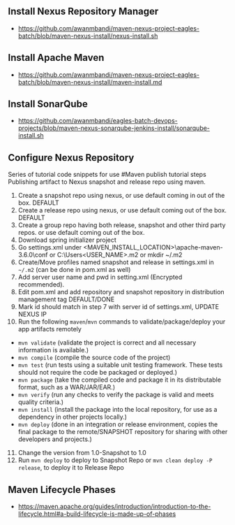 ## Install Nexus Repository Manager

- https://github.com/awanmbandi/maven-nexus-project-eagles-batch/blob/maven-nexus-install/nexus-install.sh

## Install Apache Maven

- https://github.com/awanmbandi/maven-nexus-project-eagles-batch/blob/maven-nexus-install/maven-install.md

## Install SonarQube

- https://github.com/awanmbandi/eagles-batch-devops-projects/blob/maven-nexus-sonarqube-jenkins-install/sonarqube-install.sh

## Configure Nexus Repository

Series of tutorial code snippets for use
#Maven publish tutorial steps
Publishing artifact to Nexus snapshot and release repo using maven.

1. Create a snapshot repo using nexus, or use default coming in out of the box. DEFAULT
2. Create a release repo using nexus, or use default coming out of the box. DEFAULT
3. Create a group repo having both release, snapshot and other third party repos. or use default coming out of the box.
4. Download spring initializer project
5. Go settings.xml under <MAVEN_INSTALL_LOCATION>\apache-maven-3.6.0\conf or C:\Users\<USER_NAME>\.m2 or mkdir ~/.m2
6. Create/Move profiles named snapshot and release in settings.xml in `~/.m2` (can be done in pom.xml as well)
7. Add server user name and pwd in setting.xml (Encrypted recommended).
8. Edit pom.xml and add repository and snapshot repository in distribution management tag DEFAULT/DONE
9. Mark id should match in step 7 with server id of settings.xml, UPDATE NEXUS IP
10. Run the following `maven`/`mvn` commands to validate/package/deploy your app artifacts remotely

- `mvn validate` (validate the project is correct and all necessary information is available.)
- `mvn compile` (compile the source code of the project)
- `mvn test` (run tests using a suitable unit testing framework. These tests should not require the code be packaged or deployed.)
- `mvn package` (take the compiled code and package it in its distributable format, such as a WAR/JAR/EAR.)
- `mvn verify` (run any checks to verify the package is valid and meets quality criteria.)
- `mvn install` (install the package into the local repository, for use as a dependency in other projects locally.)
- `mvn deploy` (done in an integration or release environment, copies the final package to the remote/SNAPSHOT repository
  for sharing with other developers and projects.)

11. Change the version from 1.0-Snapshot to 1.0
12. Run `mvn deploy` to deploy to Snapshot Repo or `mvn clean deploy -P release`, to deploy it to Release Repo

## Maven Lifecycle Phases

- https://maven.apache.org/guides/introduction/introduction-to-the-lifecycle.html#a-build-lifecycle-is-made-up-of-phases
